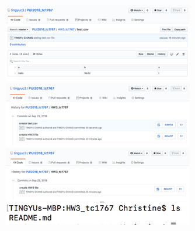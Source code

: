 ![Alt text](test.png)
![Alt text](history-before.png)
![Alt text](history-after.png)
![Alt text](ls.png)

